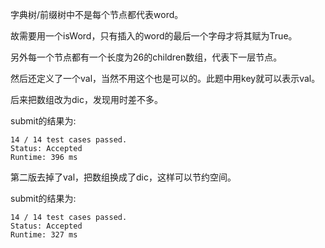 字典树/前缀树中不是每个节点都代表word。

故需要用一个isWord，只有插入的word的最后一个字母才将其赋为True。

另外每一个节点都有一个长度为26的children数组，代表下一层节点。

然后还定义了一个val，当然不用这个也是可以的。此题中用key就可以表示val。

后来把数组改为dic，发现用时差不多。

submit的结果为:
```
14 / 14 test cases passed.
Status: Accepted
Runtime: 396 ms
```

第二版去掉了val，把数组换成了dic，这样可以节约空间。

submit的结果为:
```
14 / 14 test cases passed.
Status: Accepted
Runtime: 327 ms
```
